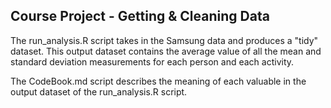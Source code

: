 ## Course Project - Getting & Cleaning Data

The run_analysis.R script takes in the Samsung data and produces a "tidy" dataset. This output dataset
contains the average value of all the mean and standard deviation measurements for each person and 
each activity.

The CodeBook.md script describes the meaning of each valuable in the output dataset of the run_analysis.R
script.